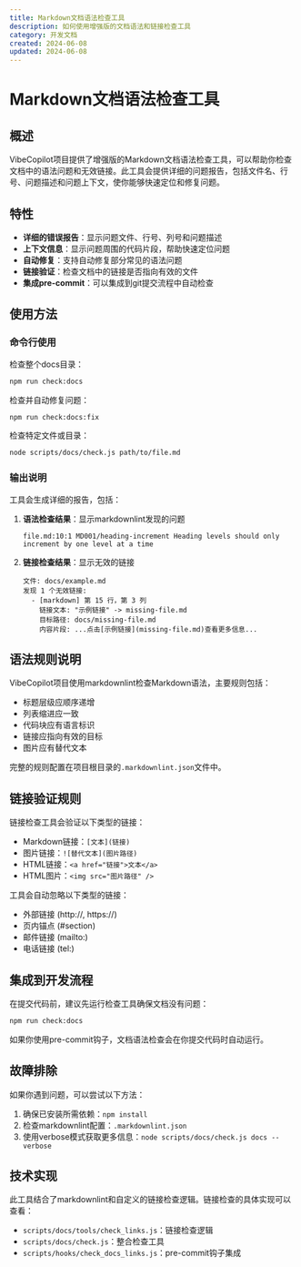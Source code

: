 ```yaml
---
title: Markdown文档语法检查工具
description: 如何使用增强版的文档语法和链接检查工具
category: 开发文档
created: 2024-06-08
updated: 2024-06-08
---
```


# Markdown文档语法检查工具

## 概述

VibeCopilot项目提供了增强版的Markdown文档语法检查工具，可以帮助你检查文档中的语法问题和无效链接。此工具会提供详细的问题报告，包括文件名、行号、问题描述和问题上下文，使你能够快速定位和修复问题。

## 特性

- **详细的错误报告**：显示问题文件、行号、列号和问题描述
- **上下文信息**：显示问题周围的代码片段，帮助快速定位问题
- **自动修复**：支持自动修复部分常见的语法问题
- **链接验证**：检查文档中的链接是否指向有效的文件
- **集成pre-commit**：可以集成到git提交流程中自动检查

## 使用方法

### 命令行使用

检查整个docs目录：

```bash
npm run check:docs
```

检查并自动修复问题：

```bash
npm run check:docs:fix
```

检查特定文件或目录：

```bash
node scripts/docs/check.js path/to/file.md
```

### 输出说明

工具会生成详细的报告，包括：

1. **语法检查结果**：显示markdownlint发现的问题
   ```
   file.md:10:1 MD001/heading-increment Heading levels should only increment by one level at a time
   ```

2. **链接检查结果**：显示无效的链接
   ```
   文件: docs/example.md
   发现 1 个无效链接:
     - [markdown] 第 15 行，第 3 列
       链接文本: "示例链接" -> missing-file.md
       目标路径: docs/missing-file.md
       内容片段: ...点击[示例链接](missing-file.md)查看更多信息...
   ```

## 语法规则说明

VibeCopilot项目使用markdownlint检查Markdown语法，主要规则包括：

- 标题层级应顺序递增
- 列表缩进应一致
- 代码块应有语言标识
- 链接应指向有效的目标
- 图片应有替代文本

完整的规则配置在项目根目录的`.markdownlint.json`文件中。

## 链接验证规则

链接检查工具会验证以下类型的链接：

- Markdown链接：`[文本](链接)`
- 图片链接：`![替代文本](图片路径)`
- HTML链接：`<a href="链接">文本</a>`
- HTML图片：`<img src="图片路径" />`

工具会自动忽略以下类型的链接：

- 外部链接 (http://, https://)
- 页内锚点 (#section)
- 邮件链接 (mailto:)
- 电话链接 (tel:)

## 集成到开发流程

在提交代码前，建议先运行检查工具确保文档没有问题：

```bash
npm run check:docs
```

如果你使用pre-commit钩子，文档语法检查会在你提交代码时自动运行。

## 故障排除

如果你遇到问题，可以尝试以下方法：

1. 确保已安装所需依赖：`npm install`
2. 检查markdownlint配置：`.markdownlint.json`
3. 使用verbose模式获取更多信息：`node scripts/docs/check.js docs --verbose`

## 技术实现

此工具结合了markdownlint和自定义的链接检查逻辑。链接检查的具体实现可以查看：

- `scripts/docs/tools/check_links.js`：链接检查逻辑
- `scripts/docs/check.js`：整合检查工具
- `scripts/hooks/check_docs_links.js`：pre-commit钩子集成
